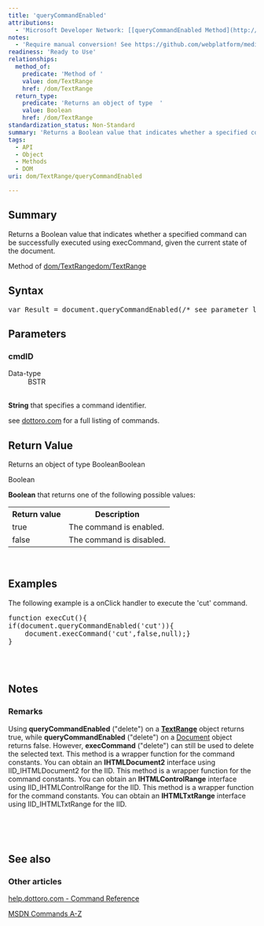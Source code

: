 ```yaml
---
title: 'queryCommandEnabled'
attributions:
  - 'Microsoft Developer Network: [[queryCommandEnabled Method](http://msdn.microsoft.com/en-us/library/ie/ms536676(v=vs.85).aspx) Article]'
notes:
  - 'Require manual conversion! See https://github.com/webplatform/mediawiki-conversion/issues/24'
readiness: 'Ready to Use'
relationships:
  method_of:
    predicate: 'Method of '
    value: dom/TextRange
    href: /dom/TextRange
  return_type:
    predicate: 'Returns an object of type  '
    value: Boolean
    href: /dom/TextRange
standardization_status: Non-Standard
summary: 'Returns a Boolean value that indicates whether a specified command can be successfully executed using execCommand, given the current state of the document.'
tags:
  - API
  - Object
  - Methods
  - DOM
uri: dom/TextRange/queryCommandEnabled

---
```

<p>
</p>
<h2>Summary</h2>
<p>
Returns a Boolean value that indicates whether a specified command can be successfully executed using execCommand, given the current state of the document.</p><p>Method of <a href="/dom/TextRange">dom/TextRange</a><a href="/dom/TextRange">dom/TextRange</a>
</p>
<h2>Syntax</h2>
<pre class="js">
var Result = document.queryCommandEnabled(/* see parameter list */);
</pre>
<h2>Parameters</h2>
<h3>cmdID</h3>
<dl><dt> Data-type</dt>
<dd> BSTR</dd></dl><p><br/><b>String</b> that specifies a command identifier.
</p><p>see <a rel="nofollow" class="external text" href="http://help.dottoro.com/larpvnhw.php">dottoro.com</a> for a full listing of commands.
</p>
<h2>Return Value</h2>
<p>Returns an object of type  BooleanBoolean
</p><p>Boolean
</p><p><b>Boolean</b> that returns one of the following possible values:
</p>
<table class="wikitable"><tr><th>Return value
</th>
<th>Description
</th></tr><tr><td>true
</td>
<td>The command is enabled.
</td></tr><tr><td>false
</td>
<td>The command is disabled.
</td></tr></table><p> 
</p>
<h2>Examples</h2>
<p>The following example is a onClick handler to execute the 'cut' command.
</p>
<div class="example">
<pre class="js">
function execCut(){
if(document.queryCommandEnabled('cut')){
	document.execCommand('cut',false,null);}
}

</pre>
<p><br/></p>
</div>
<h2>Notes</h2>
<h3>Remarks</h3>
<p>Using <b>queryCommandEnabled</b> ("delete") on a <a href="/dom/TextRange"><b>TextRange</b></a> object returns true, while <b>queryCommandEnabled</b> ("delete") on a <a href="/dom/Document">Document</a> object returns false. However, <b>execCommand</b> ("delete") can still be used to delete the selected text.
This method is a wrapper function for the command constants. You can obtain an <b>IHTMLDocument2</b> interface using IID_IHTMLDocument2 for the IID.
This method is a wrapper function for the command constants. You can obtain an <b>IHTMLControlRange</b> interface using IID_IHTMLControlRange for the IID.
This method is a wrapper function for the command constants. You can obtain an <b>IHTMLTxtRange</b> interface using IID_IHTMLTxtRange for the IID.
</p><p><br/></p><p><br/></p>
<h2>See also</h2>
<h3>Other articles</h3>
<p><a rel="nofollow" class="external text" href="http://help.dottoro.com/larpvnhw.php">help.dottoro.com - Command Reference</a>
</p><p><a rel="nofollow" class="external text" href="http://msdn.microsoft.com/en-us/library/ie/hh801227(v=vs.85).aspx">MSDN Commands A-Z</a>
</p>
